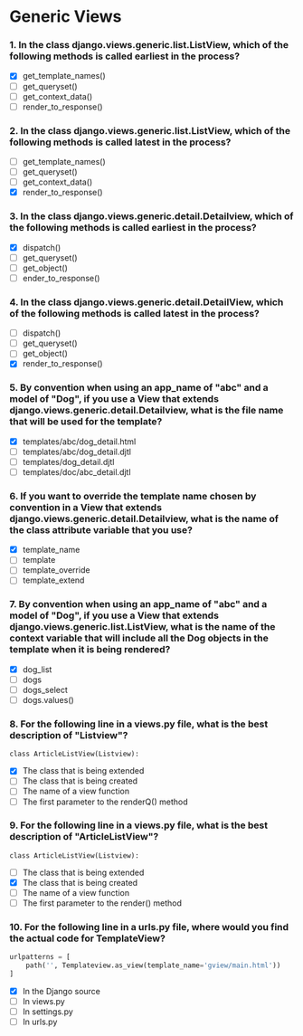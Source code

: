 # Generic Views

### 1. In the class django.views.generic.list.ListView, which of the following methods is called earliest in the process?

- [x] get_template_names()
- [ ] get_queryset()
- [ ] get_context_data()
- [ ] render_to_response()

### 2. In the class django.views.generic.list.ListView, which of the following methods is called latest in the process?

- [ ] get_template_names()
- [ ] get_queryset()
- [ ] get_context_data()
- [x] render_to_response()

### 3. In the class django.views.generic.detail.Detailview, which of the following methods is called earliest in the process?

- [x] dispatch()
- [ ] get_queryset()
- [ ] get_object()
- [ ] ender_to_response()

### 4. In the class django.views.generic.detail.DetailView, which of the following methods is called latest in the process?

- [ ] dispatch()
- [ ] get_queryset()
- [ ] get_object()
- [x] render_to_response()

### 5. By convention when using an app_name of "abc" and a model of "Dog", if you use a View that extends django.views.generic.detail.Detailview, what is the file name that will be used for the template?

- [x] templates/abc/dog_detail.html
- [ ] templates/abc/dog_detail.djtl
- [ ] templates/dog_detail.djtl
- [ ] templates/doc/abc_detail.djtl

### 6. If you want to override the template name chosen by convention in a View that extends django.views.generic.detail.Detailview, what is the name of the class attribute variable that you use?

- [x] template_name
- [ ] template
- [ ] template_override
- [ ] template_extend

### 7. By convention when using an app_name of "abc" and a model of "Dog", if you use a View that extends django.views.generic.list.ListView, what is the name of the context variable that will include all the Dog objects in the template when it is being rendered?

- [x] dog_list
- [ ] dogs
- [ ] dogs_select
- [ ] dogs.values()

### 8. For the following line in a views.py file, what is the best description of "Listview"?

`class ArticleListView(Listview):`

- [x] The class that is being extended
- [ ] The class that is being created
- [ ] The name of a view function
- [ ] The first parameter to the renderQ() method

### 9. For the following line in a views.py file, what is the best description of "ArticleListView"?

`class ArticleListView(Listview):`

- [ ] The class that is being extended
- [x] The class that is being created
- [ ] The name of a view function
- [ ] The first parameter to the render() method

### 10. For the following line in a urls.py file, where would you find the actual code for TemplateView?

```python
urlpatterns = [
    path('', Templateview.as_view(template_name='gview/main.html'))
]
```

- [x] In the Django source
- [ ] In views.py
- [ ] In settings.py
- [ ] In urls.py
